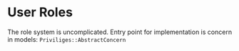 # User Roles

The role system is uncomplicated. Entry point for implementation is concern in models: `Priviliges::AbstractConcern`
